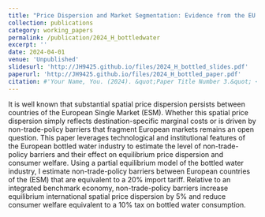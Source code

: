 ```yaml
---
title: "Price Dispersion and Market Segmentation: Evidence from the EU Bottled Water Industry"
collection: publications
category: working_papers
permalink: /publication/2024_H_bottledwater
excerpt: ''
date: 2024-04-01
venue: 'Unpublished'
slidesurl: 'http://JH9425.github.io/files/2024_H_bottled_slides.pdf'
paperurl: 'http://JH9425.github.io/files/2024_H_bottled_paper.pdf'
citation: #'Your Name, You. (2024). &quot;Paper Title Number 3.&quot; <i>GitHub Journal of Bugs</i>. 1(3).'
---
```


It is well known that substantial spatial price dispersion persists between countries of the European Single Market (ESM). Whether this spatial price dispersion simply reflects destination-specific marginal costs or is driven by non-trade-policy barriers that fragment European markets remains an open question. This paper leverages technological and institutional features of the European bottled water industry to estimate the level of non-trade-policy barriers and their effect on equilibrium price dispersion and consumer welfare. Using a partial equilibrium model of the bottled water industry, I estimate non-trade-policy barriers between European countries of the (ESM) that are equivalent to a 20% import tariff. Relative to an integrated benchmark economy, non-trade-policy barriers increase equilibrium international spatial price dispersion by 5% and reduce consumer welfare equivalent to a 10% tax on bottled water consumption.
